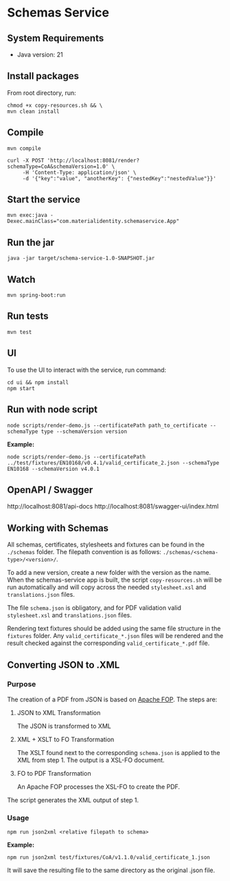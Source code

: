 # Schemas Service

## System Requirements
- Java version: 21

## Install packages

From root directory, run:

```shell
chmod +x copy-resources.sh && \
mvn clean install
```

## Compile

`mvn compile`

```
curl -X POST 'http://localhost:8081/render?schemaType=CoA&schemaVersion=1.0' \
     -H 'Content-Type: application/json' \
     -d '{"key":"value", "anotherKey": {"nestedKey":"nestedValue"}}'
```

## Start the service

`mvn exec:java -Dexec.mainClass="com.materialidentity.schemaservice.App"`

## Run the jar

`java -jar target/schema-service-1.0-SNAPSHOT.jar`

## Watch

`mvn spring-boot:run`

## Run tests

```shell
mvn test
```

## UI

To use the UI to interact with the service, run command:

```shell
cd ui && npm install
npm start
```

## Run with node script

```shell
node scripts/render-demo.js --certificatePath path_to_certificate --schemaType type --schemaVersion version
```

**Example:**

```shell
node scripts/render-demo.js --certificatePath ../test/fixtures/EN10168/v0.4.1/valid_certificate_2.json --schemaType EN10168 --schemaVersion v4.0.1
```

## OpenAPI / Swagger

http://localhost:8081/api-docs
http://localhost:8081/swagger-ui/index.html

## Working with Schemas

All schemas, certificates, stylesheets and fixtures can be found in the `./schemas` folder.
The filepath convention is as follows: `./schemas/<schema-type>/<version>/`.

To add a new version, create a new folder with the version as the name. When the schemas-service app is built,
the script `copy-resources.sh` will be run automatically and will copy across the needed `stylesheet.xsl` and `translations.json` files.

The file `schema.json` is obligatory, and for PDF validation valid `stylesheet.xsl` and `translations.json` files.

Rendering text fixtures should be added using the same file structure in the `fixtures` folder. Any `valid_certificate_*.json` files will be rendered and the result checked against the corresponding `valid_certificate_*.pdf` file.

## Converting JSON to .XML

### Purpose

The creation of a PDF from JSON is based on [Apache FOP](https://projects.apache.org/project.html?xmlgraphics-fop). The steps are:

1. JSON to XML Transformation

     The JSON is transformed to XML

2. XML + XSLT to FO Transformation

     The XSLT found next to the corresponding `schema.json` is applied to the XML from step 1. The output is a XSL-FO document.

3. FO to PDF Transformation

     An Apache FOP processes the XSL-FO to create the PDF.

The script generates the XML output of step 1.

### Usage

```shell
npm run json2xml <relative filepath to schema>
```

**Example:**

```shell
npm run json2xml test/fixtures/CoA/v1.1.0/valid_certificate_1.json
```

It will save the resulting file to the same directory as the original .json file.
